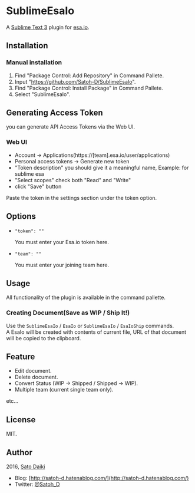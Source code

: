 # SublimeEsaIo

A [Sublime Text 3](http://www.sublimetext.com/) plugin for [esa.io](https://esa.io/).

## Installation

### Manual installation

1. Find "Package Control: Add Repository" in Command Pallete.
2. Input "https://github.com/Satoh-D/SublimeEsaIo".
3. Find "Package Control: Install Package" in Command Pallete.
4. Select "SublimeEsaIo".

## Generating Access Token

you can generate API Access Tokens via the Web UI.

### Web UI

- Account -> Applications(https://[team].esa.io/user/applications)
- Personal access tokens -> Generate new token
- "Token description" you should give it a meaningful name, Example: for sublime esa
- "Select scopes" check both "Read" and "Write"
- click "Save" button

Paste the token in the settings section under the token option.


## Options

- `"token": ""`

  You must enter your Esa.io token here.

- `"team": ""`

  You must enter your joining team here.


## Usage

All functionality of the plugin is available in the command pallette.

### Creating Document(Save as WIP / Ship It!)

Use the `SublimeEsaIo` / `EsaIo` or `SublimeEsaIo` / `EsaIoShip` commands.  
A EsaIo will be created with contents of current file, URL of that document will be copied to the clipboard.


## Feature

- Edit document.
- Delete document.
- Convert Status (WIP -> Shipped / Shipped -> WIP).
- Multiple team (current single team only).

etc...


## License

MIT.


## Author

2016, [Sato Daiki](http://satoh-d.hatenablog.com/)  

- Blog: [http://satoh-d.hatenablog.com/](http://satoh-d.hatenablog.com/)  
- Twitter: [@Satoh_D](https://twitter.com/Satoh_D)
